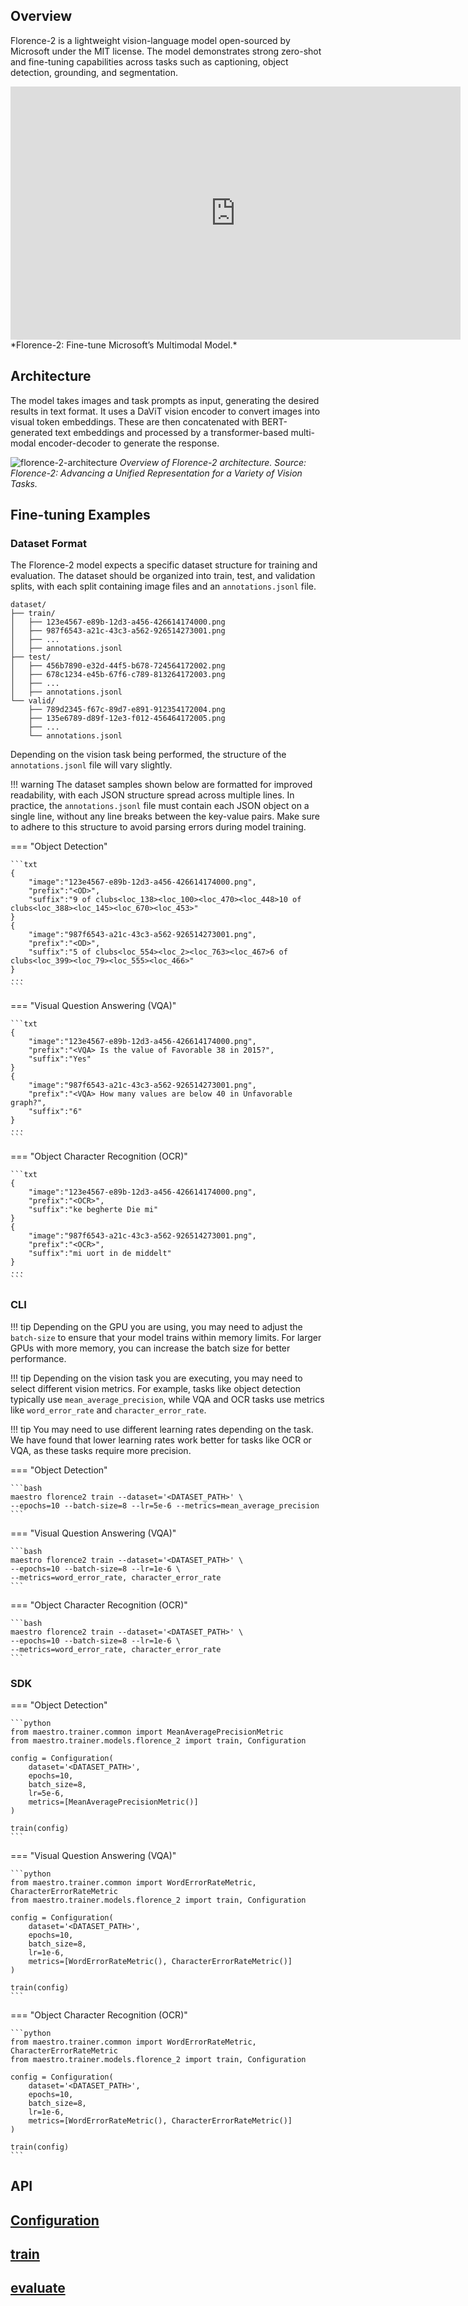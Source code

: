 ## Overview

Florence-2 is a lightweight vision-language model open-sourced by Microsoft under the
MIT license. The model demonstrates strong zero-shot and fine-tuning capabilities
across tasks such as captioning, object detection, grounding, and segmentation.

<iframe loading="lazy" width="720" height="405" src="https://www.youtube.com/embed/i3KjYgxNH6w" title="YouTube video player" frameborder="0" allow="accelerometer; autoplay; clipboard-write; encrypted-media; gyroscope; picture-in-picture; web-share" allowfullscreen> </iframe>
*Florence-2: Fine-tune Microsoft’s Multimodal Model.*

## Architecture

The model takes images and task prompts as input, generating the desired results in
text format. It uses a DaViT vision encoder to convert images into visual token
embeddings. These are then concatenated with BERT-generated text embeddings and
processed by a transformer-based multi-modal encoder-decoder to generate the response.

![florence-2-architecture](https://storage.googleapis.com/com-roboflow-marketing/maestro/florence-2-architecture.webp)
*Overview of Florence-2 architecture. Source: Florence-2: Advancing a Unified Representation for a Variety of Vision Tasks.*


## Fine-tuning Examples

### Dataset Format

The Florence-2 model expects a specific dataset structure for training and evaluation.
The dataset should be organized into train, test, and validation splits, with each
split containing image files and an `annotations.jsonl` file.

```
dataset/
├── train/
│   ├── 123e4567-e89b-12d3-a456-426614174000.png
│   ├── 987f6543-a21c-43c3-a562-926514273001.png
│   ├── ...
│   ├── annotations.jsonl
├── test/
│   ├── 456b7890-e32d-44f5-b678-724564172002.png
│   ├── 678c1234-e45b-67f6-c789-813264172003.png
│   ├── ...
│   ├── annotations.jsonl
└── valid/
    ├── 789d2345-f67c-89d7-e891-912354172004.png
    ├── 135e6789-d89f-12e3-f012-456464172005.png
    ├── ...
    └── annotations.jsonl
```

Depending on the vision task being performed, the structure of the `annotations.jsonl`
file will vary slightly.

!!! warning
    The dataset samples shown below are formatted for improved readability, with each
    JSON structure spread across multiple lines. In practice, the `annotations.jsonl`
    file must contain each JSON object on a single line, without any line breaks
    between the key-value pairs. Make sure to adhere to this structure to avoid parsing
    errors during model training.

=== "Object Detection"

    ```txt
    {
        "image":"123e4567-e89b-12d3-a456-426614174000.png",
        "prefix":"<OD>",
        "suffix":"9 of clubs<loc_138><loc_100><loc_470><loc_448>10 of clubs<loc_388><loc_145><loc_670><loc_453>"
    }
    {
        "image":"987f6543-a21c-43c3-a562-926514273001.png",
        "prefix":"<OD>",
        "suffix":"5 of clubs<loc_554><loc_2><loc_763><loc_467>6 of clubs<loc_399><loc_79><loc_555><loc_466>"
    }
    ...
    ```

=== "Visual Question Answering (VQA)"

    ```txt
    {
        "image":"123e4567-e89b-12d3-a456-426614174000.png",
        "prefix":"<VQA> Is the value of Favorable 38 in 2015?",
        "suffix":"Yes"
    }
    {
        "image":"987f6543-a21c-43c3-a562-926514273001.png",
        "prefix":"<VQA> How many values are below 40 in Unfavorable graph?",
        "suffix":"6"
    }
    ...
    ```

=== "Object Character Recognition (OCR)"

    ```txt
    {
        "image":"123e4567-e89b-12d3-a456-426614174000.png",
        "prefix":"<OCR>",
        "suffix":"ke begherte Die mi"
    }
    {
        "image":"987f6543-a21c-43c3-a562-926514273001.png",
        "prefix":"<OCR>",
        "suffix":"mi uort in de middelt"
    }
    ...
    ```

### CLI

!!! tip
    Depending on the GPU you are using, you may need to adjust the `batch-size` to
    ensure that your model trains within memory limits. For larger GPUs with more
    memory, you can increase the batch size for better performance.

!!! tip
    Depending on the vision task you are executing, you may need to select different
    vision metrics. For example, tasks like object detection typically use
    `mean_average_precision`, while VQA and OCR tasks use metrics like
    `word_error_rate` and `character_error_rate`.

!!! tip
    You may need to use different learning rates depending on the task. We have found
    that lower learning rates work better for tasks like OCR or VQA, as these tasks
    require more precision.


=== "Object Detection"

    ```bash
    maestro florence2 train --dataset='<DATASET_PATH>' \
    --epochs=10 --batch-size=8 --lr=5e-6 --metrics=mean_average_precision
    ```

=== "Visual Question Answering (VQA)"

    ```bash
    maestro florence2 train --dataset='<DATASET_PATH>' \
    --epochs=10 --batch-size=8 --lr=1e-6 \
    --metrics=word_error_rate, character_error_rate
    ```

=== "Object Character Recognition (OCR)"

    ```bash
    maestro florence2 train --dataset='<DATASET_PATH>' \
    --epochs=10 --batch-size=8 --lr=1e-6 \
    --metrics=word_error_rate, character_error_rate
    ```

### SDK

=== "Object Detection"

    ```python
    from maestro.trainer.common import MeanAveragePrecisionMetric
    from maestro.trainer.models.florence_2 import train, Configuration

    config = Configuration(
        dataset='<DATASET_PATH>',
        epochs=10,
        batch_size=8,
        lr=5e-6,
        metrics=[MeanAveragePrecisionMetric()]
    )

    train(config)
    ```

=== "Visual Question Answering (VQA)"

    ```python
    from maestro.trainer.common import WordErrorRateMetric, CharacterErrorRateMetric
    from maestro.trainer.models.florence_2 import train, Configuration

    config = Configuration(
        dataset='<DATASET_PATH>',
        epochs=10,
        batch_size=8,
        lr=1e-6,
        metrics=[WordErrorRateMetric(), CharacterErrorRateMetric()]
    )

    train(config)
    ```

=== "Object Character Recognition (OCR)"

    ```python
    from maestro.trainer.common import WordErrorRateMetric, CharacterErrorRateMetric
    from maestro.trainer.models.florence_2 import train, Configuration

    config = Configuration(
        dataset='<DATASET_PATH>',
        epochs=10,
        batch_size=8,
        lr=1e-6,
        metrics=[WordErrorRateMetric(), CharacterErrorRateMetric()]
    )

    train(config)
    ```

## API

<div class="md-typeset">
    <h2><a href="#maestro.trainer.models.florence_2.core.Configuration">Configuration</a></h2>
</div>

<!-- :::maestro.trainer.models.florence_2.core.Configuration -->

<div class="md-typeset">
    <h2><a href="#maestro.trainer.models.florence_2.core.train">train</a></h2>
</div>

<!-- :::maestro.trainer.models.florence_2.core.train -->

<div class="md-typeset">
    <h2><a href="#maestro.trainer.models.florence_2.core.evaluate">evaluate</a></h2>
</div>

<!-- :::maestro.trainer.models.florence_2.core.evaluate -->
